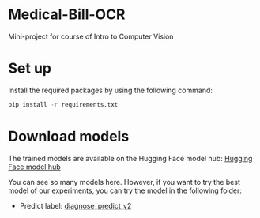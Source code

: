 # Medical-Bill-OCR
Mini-project for course of Intro to Computer Vision

# Set up
Install the required packages by using the following command:
```bash
pip install -r requirements.txt
```

# Download models
The trained models are available on the Hugging Face model hub: [Hugging Face model hub](https://huggingface.co/Sag1012/Medical_Bill_OCR)

You can see so many models here. However, if you want to try the best model of our experiments, you can try the model in the following folder:
- Predict label: [diagnose_predict_v2](https://huggingface.co/Sag1012/Medical_Bill_OCR/tree/main/diagnose_predict_v2)
